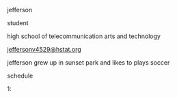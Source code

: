 jefferson

student 

high school of telecommunication arts and technology

jeffersonv4529@hstat.org

jefferson grew up in sunset park and likes to plays soccer

schedule 

1: